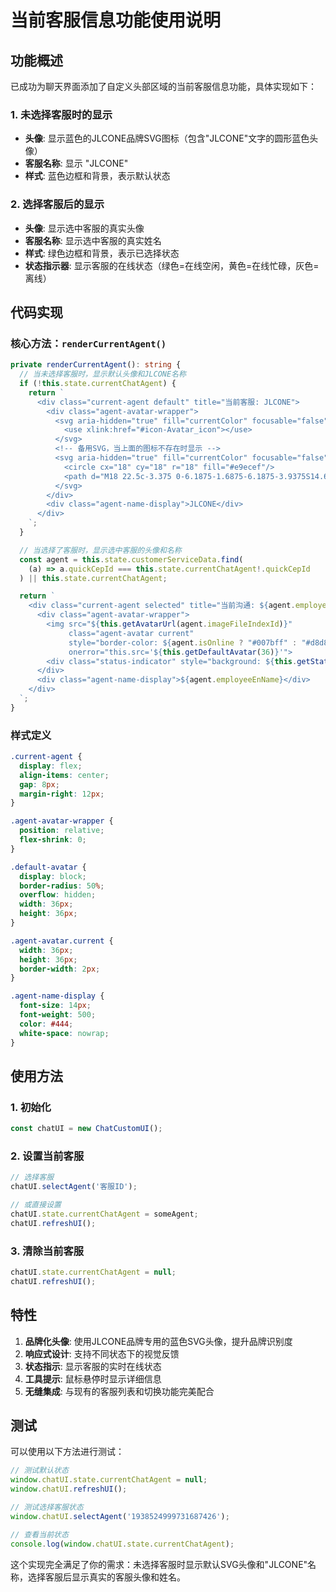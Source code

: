 # 当前客服信息功能使用说明

## 功能概述

已成功为聊天界面添加了自定义头部区域的当前客服信息功能，具体实现如下：

### 1. 未选择客服时的显示
- **头像**: 显示蓝色的JLCONE品牌SVG图标（包含"JLCONE"文字的圆形蓝色头像）
- **客服名称**: 显示 "JLCONE"
- **样式**: 蓝色边框和背景，表示默认状态

### 2. 选择客服后的显示
- **头像**: 显示选中客服的真实头像
- **客服名称**: 显示选中客服的真实姓名
- **样式**: 绿色边框和背景，表示已选择状态
- **状态指示器**: 显示客服的在线状态（绿色=在线空闲，黄色=在线忙碌，灰色=离线）

## 代码实现

### 核心方法：`renderCurrentAgent()`

```typescript
private renderCurrentAgent(): string {
  // 当未选择客服时，显示默认头像和JLCONE名称
  if (!this.state.currentChatAgent) {
    return `
      <div class="current-agent default" title="当前客服: JLCONE">
        <div class="agent-avatar-wrapper">
          <svg aria-hidden="true" fill="currentColor" focusable="false" height="36" width="36" class="default-avatar">
            <use xlink:href="#icon-Avatar_icon"></use>
          </svg>
          <!-- 备用SVG，当上面的图标不存在时显示 -->
          <svg aria-hidden="true" fill="currentColor" focusable="false" height="36" width="36" class="default-avatar-fallback" style="display: none;">
            <circle cx="18" cy="18" r="18" fill="#e9ecef"/>
            <path d="M18 22.5c-3.375 0-6.1875-1.6875-6.1875-3.9375S14.625 14.625 18 14.625s6.1875 1.6875 6.1875 3.9375S21.375 22.5 18 22.5zM18 13.5c-2.8125 0-5.0625-2.25-5.0625-5.0625S15.1875 3.375 18 3.375s5.0625 2.25 5.0625 5.0625S20.8125 13.5 18 13.5z" fill="#6c757d"/>
          </svg>
        </div>
        <div class="agent-name-display">JLCONE</div>
      </div>
    `;
  }

  // 当选择了客服时，显示选中客服的头像和名称
  const agent = this.state.customerServiceData.find(
    (a) => a.quickCepId === this.state.currentChatAgent!.quickCepId
  ) || this.state.currentChatAgent;

  return `
    <div class="current-agent selected" title="当前沟通: ${agent.employeeEnName} (${this.getStatusText(agent.status)})">
      <div class="agent-avatar-wrapper">
        <img src="${this.getAvatarUrl(agent.imageFileIndexId)}" 
             class="agent-avatar current" 
             style="border-color: ${agent.isOnline ? "#007bff" : "#d8d8d8"};"
             onerror="this.src='${this.getDefaultAvatar(36)}'">
        <div class="status-indicator" style="background: ${this.getStatusColor(agent.status)};"></div>
      </div>
      <div class="agent-name-display">${agent.employeeEnName}</div>
    </div>
  `;
}
```

### 样式定义

```css
.current-agent {
  display: flex;
  align-items: center;
  gap: 8px;
  margin-right: 12px;
}

.agent-avatar-wrapper {
  position: relative;
  flex-shrink: 0;
}

.default-avatar {
  display: block;
  border-radius: 50%;
  overflow: hidden;
  width: 36px;
  height: 36px;
}

.agent-avatar.current {
  width: 36px;
  height: 36px;
  border-width: 2px;
}

.agent-name-display {
  font-size: 14px;
  font-weight: 500;
  color: #444;
  white-space: nowrap;
}
```

## 使用方法

### 1. 初始化
```typescript
const chatUI = new ChatCustomUI();
```

### 2. 设置当前客服
```typescript
// 选择客服
chatUI.selectAgent('客服ID');

// 或直接设置
chatUI.state.currentChatAgent = someAgent;
chatUI.refreshUI();
```

### 3. 清除当前客服
```typescript
chatUI.state.currentChatAgent = null;
chatUI.refreshUI();
```

## 特性

1. **品牌化头像**: 使用JLCONE品牌专用的蓝色SVG头像，提升品牌识别度
2. **响应式设计**: 支持不同状态下的视觉反馈
3. **状态指示**: 显示客服的实时在线状态
4. **工具提示**: 鼠标悬停时显示详细信息
5. **无缝集成**: 与现有的客服列表和切换功能完美配合

## 测试

可以使用以下方法进行测试：

```typescript
// 测试默认状态
window.chatUI.state.currentChatAgent = null;
window.chatUI.refreshUI();

// 测试选择客服状态
window.chatUI.selectAgent('1938524999731687426');

// 查看当前状态
console.log(window.chatUI.state.currentChatAgent);
```

这个实现完全满足了你的需求：未选择客服时显示默认SVG头像和"JLCONE"名称，选择客服后显示真实的客服头像和姓名。